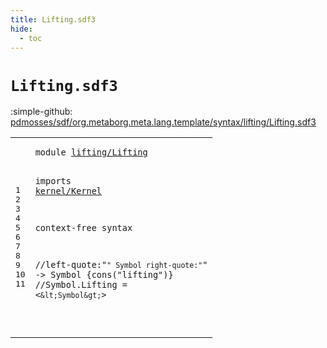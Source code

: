 ```yaml
---
title: Lifting.sdf3
hide:
  - toc
---
```


# `Lifting.sdf3`

:simple-github: [pdmosses/sdf/org.metaborg.meta.lang.template/syntax/lifting/Lifting.sdf3]

[pdmosses/sdf/org.metaborg.meta.lang.template/syntax/lifting/Lifting.sdf3]: https://github.com/pdmosses/sdf/blob/master/org.metaborg.meta.lang.template/syntax/lifting/Lifting.sdf3 "The source file on GitHub"

<div class="sdf3"><table class="highlighttable"><tbody><tr><td class="linenos"><div class="linenodiv"><pre><span></span>1
2
3
4
5
6
7
8
9
10
11
</pre></div></td>
<td class="code"><pre><code><span class="keyword">module</span> <a href="../../sdf2-core/Sdf2-Syntax.sdf3/#lifting/Lifting_128_143" id="lifting/Lifting_7_22" title="Referenced at ../../sdf2-core/Sdf2-Syntax.sdf3 line 7">lifting/Lifting</a>

<span class="keyword">imports</span> <a href="../../kernel/Kernel.sdf3/#kernel/Kernel_7_20" id="kernel/Kernel_32_45" title="Defined at ../../kernel/Kernel.sdf3 line 1">kernel/Kernel</a>


<span class="keyword">context-free syntax</span>

<span class="layout">//left-quote:"`" Symbol right-quote:"`" -&gt; Symbol  {cons("lifting")}</span>
<span class="layout">//Symbol.Lifting = &lt;`&lt;Symbol&gt;`&gt;</span>

     
</code></pre></td></tr></tbody></table></div>